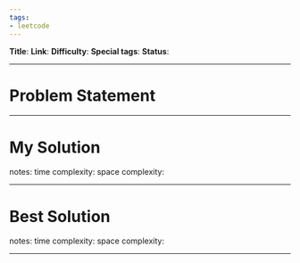 ```yaml
---
tags:
- leetcode
---
```

**Title**: 
**Link**: 
**Difficulty**: 
**Special tags**: 
**Status**: 

---
# Problem Statement

---
# My Solution

notes: 
time complexity: 
space complexity: 

---
# Best Solution

notes: 
time complexity: 
space complexity: 

---

